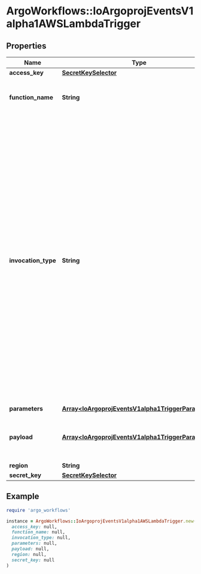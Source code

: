 # ArgoWorkflows::IoArgoprojEventsV1alpha1AWSLambdaTrigger

## Properties

| Name | Type | Description | Notes |
| ---- | ---- | ----------- | ----- |
| **access_key** | [**SecretKeySelector**](SecretKeySelector.md) |  | [optional] |
| **function_name** | **String** | FunctionName refers to the name of the function to invoke. | [optional] |
| **invocation_type** | **String** | Choose from the following options.     * RequestResponse (default) - Invoke the function synchronously. Keep    the connection open until the function returns a response or times out.    The API response includes the function response and additional data.     * Event - Invoke the function asynchronously. Send events that fail multiple    times to the function&#39;s dead-letter queue (if it&#39;s configured). The API    response only includes a status code.     * DryRun - Validate parameter values and verify that the user or role    has permission to invoke the function. +optional | [optional] |
| **parameters** | [**Array&lt;IoArgoprojEventsV1alpha1TriggerParameter&gt;**](IoArgoprojEventsV1alpha1TriggerParameter.md) |  | [optional] |
| **payload** | [**Array&lt;IoArgoprojEventsV1alpha1TriggerParameter&gt;**](IoArgoprojEventsV1alpha1TriggerParameter.md) | Payload is the list of key-value extracted from an event payload to construct the request payload. | [optional] |
| **region** | **String** |  | [optional] |
| **secret_key** | [**SecretKeySelector**](SecretKeySelector.md) |  | [optional] |

## Example

```ruby
require 'argo_workflows'

instance = ArgoWorkflows::IoArgoprojEventsV1alpha1AWSLambdaTrigger.new(
  access_key: null,
  function_name: null,
  invocation_type: null,
  parameters: null,
  payload: null,
  region: null,
  secret_key: null
)
```


